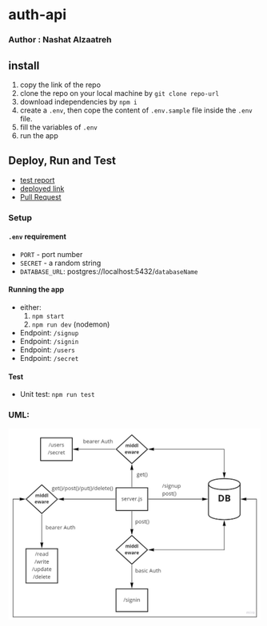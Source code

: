 # auth-api

### Author : Nashat Alzaatreh

## install

1. copy the link of the repo
1. clone the repo on your local machine by `git clone repo-url`
1. download independencies by `npm i`
1. create a `.env`, then cope the content of `.env.sample` file inside the `.env` file.
1. fill the variables of `.env`
1. run the app

## Deploy, Run and Test

- [test report]()
- [deployed link]()
- [Pull Request]()

### Setup

#### `.env` requirement

- `PORT` - port number
- `SECRET` - a random string
- `DATABASE_URL`: postgres://localhost:5432/`databaseName`

#### Running the app

- either:
  1. `npm start`
  1. `npm run dev` (nodemon)
- Endpoint: `/signup`
- Endpoint: `/signin`
- Endpoint: `/users`
- Endpoint: `/secret`

#### Test

- Unit test: `npm run test`

### UML:

![uml](./auth-api.jpg)

